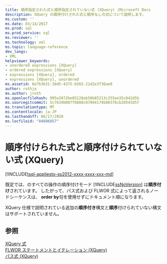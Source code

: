 ```yaml
---
title: 順序指定された式と順序指定されていない式 (XQuery) |Microsoft Docs
description: XQuery の順序付けされた式と順序なしの式について説明します。
ms.custom: ''
ms.date: 03/14/2017
ms.prod: sql
ms.prod_service: sql
ms.reviewer: ''
ms.technology: xml
ms.topic: language-reference
dev_langs:
- XML
helpviewer_keywords:
- unordered expressions [XQuery]
- ordered expressions [XQuery]
- expressions [XQuery], ordered
- expressions [XQuery], unordered
ms.assetid: 6e7b3631-38d5-4375-b565-21d2e3f36ae0
author: rothja
ms.author: jroth
ms.openlocfilehash: 995e2072be85128ab58b85213c255ee35c042d5b
ms.sourcegitcommit: 5c7634b007f6808c87094174b80376cb20545d5f
ms.translationtype: MT
ms.contentlocale: ja-JP
ms.lasthandoff: 06/17/2020
ms.locfileid: "84886857"
---
```

# <a name="ordered-and-unordered-expressions-xquery"></a>順序付けられた式と順序付けられていない式 (XQuery)
[!INCLUDE[tsql-appliesto-ss2012-xxxx-xxxx-xxx-md](../includes/tsql-appliesto-ss2012-xxxx-xxxx-xxx-md.md)]

  既定では、のすべての操作の順序付けモード [!INCLUDE[ssNoVersion](../includes/ssnoversion-md.md)] は**順序付け**されています。 したがって、パス式および FLWOR 式によって返されるノードシーケンスは、 **order by**句を使用せずにドキュメント順になります。  
  
 XQuery 仕様で説明されている追加の**順序付き**構文と**順序**付けられていない構文はサポートされていません。  
  
## <a name="see-also"></a>参照  
 [XQuery 式](../xquery/xquery-expressions.md)   
 [FLWOR ステートメントとイテレーション &#40;XQuery&#41;](../xquery/flwor-statement-and-iteration-xquery.md)   
 [パス式 &#40;XQuery&#41;](../xquery/path-expressions-xquery.md)  
  
  
